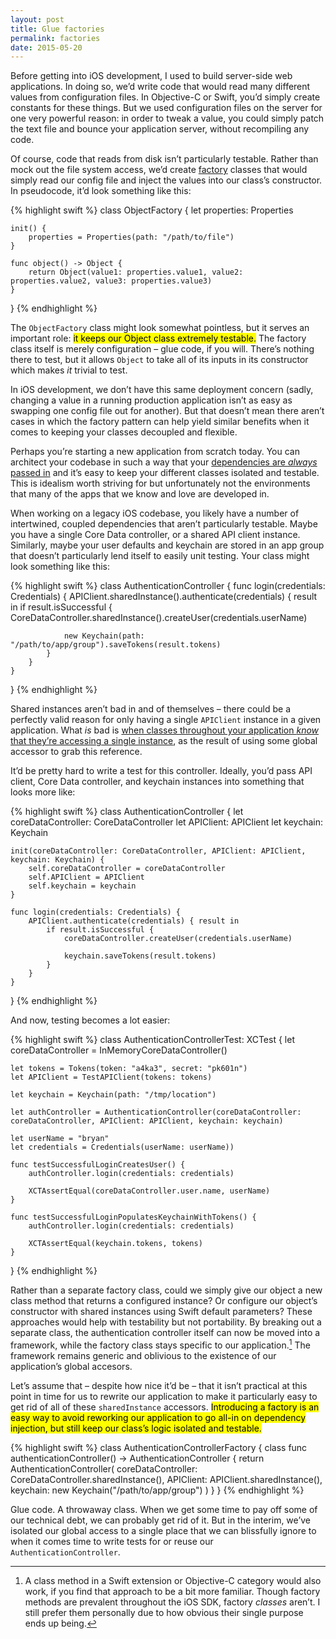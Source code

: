 ```yaml
---
layout: post
title: Glue factories
permalink: factories
date: 2015-05-20
---
```


Before getting into iOS development, I used to build server-side web applications. In doing so, we’d write code that would read many different values from configuration files. In Objective-C or Swift, you’d simply create constants for these things. But we used configuration files on the server for one very powerful reason: in order to tweak a value, you could simply patch the text file and bounce your application server, without recompiling any code.

Of course, code that reads from disk isn’t particularly testable. Rather than mock out the file system access, we’d create [factory](http://en.wikipedia.org/wiki/Factory_(object-oriented_programming)) classes that would simply read our config file and inject the values into our class’s constructor. In pseudocode, it’d look something like this:

{% highlight swift %}
class ObjectFactory {
    let properties: Properties
    
    init() {
        properties = Properties(path: "/path/to/file")
    }
    
    func object() -> Object {
        return Object(value1: properties.value1, value2: properties.value2, value3: properties.value3)
    }
}
{% endhighlight %}

The `ObjectFactory` class might look somewhat pointless, but it serves an important role: <mark>it keeps our Object class extremely testable.</mark> The factory class itself is merely configuration – glue code, if you will. There’s nothing there to test, but it allows `Object` to take all of its inputs in its constructor which makes _it_ trivial to test.

In iOS development, we don’t have this same deployment concern (sadly, changing a value in a running production application isn’t as easy as swapping one config file out for another). But that doesn’t mean there aren’t cases in which the factory pattern can help yield similar benefits when it comes to keeping your classes decoupled and flexible.

Perhaps you’re starting a new application from scratch today. You can architect your codebase in such a way that your [dependencies are *always* passed in](http://irace.me/di) and it’s easy to keep your different classes isolated and testable. This is idealism worth striving for but unfortunately not the environments that many of the apps that we know and love are developed in.

When working on a legacy iOS codebase, you likely have a number of intertwined, coupled dependencies that aren’t particularly testable. Maybe you have a single Core Data controller, or a shared API client instance. Similarly, maybe your user defaults and keychain are stored in an app group that doesn’t particularly lend itself to easily unit testing. Your class might look something like this:

{% highlight swift %}
class AuthenticationController {
    func login(credentials: Credentials) {
        APIClient.sharedInstance().authenticate(credentials) { result in
            if result.isSuccessful {
                CoreDataController.sharedInstance().createUser(credentials.userName)

                new Keychain(path: "/path/to/app/group").saveTokens(result.tokens)
            }
        }
    }
}
{% endhighlight %}

Shared instances aren’t bad in and of themselves – there could be a perfectly valid reason for only having a single `APIClient` instance in a given application. What *is* bad is [when classes throughout your application *know* that they’re accessing a single instance](http://blog.segiddins.me/2014/10/05/why-i-never-write-singletons/), as the result of using some global accessor to grab this reference.

It’d be pretty hard to write a test for this controller. Ideally, you’d pass API client, Core Data controller, and keychain instances into something that looks more like:

{% highlight swift %}
class AuthenticationController {
    let coreDataController: CoreDataController
    let APIClient: APIClient
    let keychain: Keychain

    init(coreDataController: CoreDataController, APIClient: APIClient, keychain: Keychain) {
        self.coreDataController = coreDataController
        self.APIClient = APIClient
        self.keychain = keychain
    }

    func login(credentials: Credentials) {
        APIClient.authenticate(credentials) { result in
            if result.isSuccessful {
                coreDataController.createUser(credentials.userName)

                keychain.saveTokens(result.tokens)
            }
        }
    }
}
{% endhighlight %}

And now, testing becomes a lot easier:

{% highlight swift %}
class AuthenticationControllerTest: XCTest {
    let coreDataController = InMemoryCoreDataController()

    let tokens = Tokens(token: "a4ka3", secret: "pk601n")
    let APIClient = TestAPIClient(tokens: tokens)

    let keychain = Keychain(path: "/tmp/location")

    let authController = AuthenticationController(coreDataController: coreDataController, APIClient: APIClient, keychain: keychain)

    let userName = "bryan"
    let credentials = Credentials(userName: userName))

    func testSuccessfulLoginCreatesUser() {
        authController.login(credentials: credentials)

        XCTAssertEqual(coreDataController.user.name, userName)
    }

    func testSuccessfulLoginPopulatesKeychainWithTokens() {
        authController.login(credentials: credentials)

        XCTAssertEqual(keychain.tokens, tokens)
    }
}
{% endhighlight %}

Rather than a separate factory class, could we simply give our object a new class method that returns a configured instance? Or configure our object’s constructor with shared instances using Swift default parameters? These approaches would help with testability but not portability. By breaking out a separate class, the authentication controller itself can now be moved into a framework, while the factory class stays specific to our application.[^1] The framework remains generic and oblivious to the existence of our application’s global accesors.

Let’s assume that – despite how nice it’d be – that it isn’t practical at this point in time for us to rewrite our application to make it particularly easy to get rid of all of these `sharedInstance` accessors. <mark>Introducing a factory is an easy way to avoid reworking our application to go all-in on dependency injection, but still keep our class’s logic isolated and testable.</mark>

{% highlight swift %}
class AuthenticationControllerFactory {
    class func authenticationController() -> AuthenticationController {
        return AuthenticationController(
            coreDataController: CoreDataController.sharedInstance(),
            APIClient: APIClient.sharedInstance(),
            keychain: new Keychain("/path/to/app/group")
        )
    }
}
{% endhighlight %}

Glue code. A throwaway class. When we get some time to pay off some of our technical debt, we can probably get rid of it. But in the interim, we’ve isolated our global access to a single place that we can blissfully ignore to when it comes time to write tests for or reuse our `AuthenticationController`.

[^1]: A class method in a Swift extension or Objective-C category would also work, if you find that approach to be a bit more familiar. Though factory methods are prevalent throughout the iOS SDK, factory *classes* aren’t. I still prefer them personally due to how obvious their single purpose ends up being.
